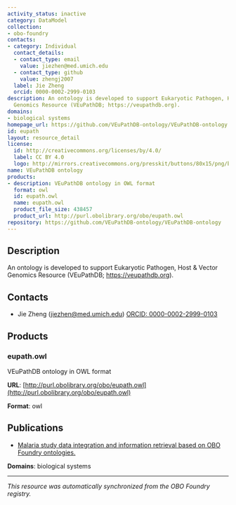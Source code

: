 ```yaml
---
activity_status: inactive
category: DataModel
collection:
- obo-foundry
contacts:
- category: Individual
  contact_details:
  - contact_type: email
    value: jiezhen@med.umich.edu
  - contact_type: github
    value: zhengj2007
  label: Jie Zheng
  orcid: 0000-0002-2999-0103
description: An ontology is developed to support Eukaryotic Pathogen, Host & Vector
  Genomics Resource (VEuPathDB; https://veupathdb.org).
domains:
- biological systems
homepage_url: https://github.com/VEuPathDB-ontology/VEuPathDB-ontology
id: eupath
layout: resource_detail
license:
  id: http://creativecommons.org/licenses/by/4.0/
  label: CC BY 4.0
  logo: http://mirrors.creativecommons.org/presskit/buttons/80x15/png/by.png
name: VEuPathDB ontology
products:
- description: VEuPathDB ontology in OWL format
  format: owl
  id: eupath.owl
  name: eupath.owl
  product_file_size: 438457
  product_url: http://purl.obolibrary.org/obo/eupath.owl
repository: https://github.com/VEuPathDB-ontology/VEuPathDB-ontology
---
```

## Description

An ontology is developed to support Eukaryotic Pathogen, Host & Vector Genomics Resource (VEuPathDB; https://veupathdb.org).

## Contacts

- Jie Zheng (jiezhen@med.umich.edu) [ORCID: 0000-0002-2999-0103](https://orcid.org/0000-0002-2999-0103)

## Products

### eupath.owl

VEuPathDB ontology in OWL format

**URL**: [http://purl.obolibrary.org/obo/eupath.owl](http://purl.obolibrary.org/obo/eupath.owl)

**Format**: owl

## Publications

- [Malaria study data integration and information retrieval based on OBO Foundry ontologies.](https://doi.org/10.5281/zenodo.6685957)

**Domains**: biological systems

---

*This resource was automatically synchronized from the OBO Foundry registry.*